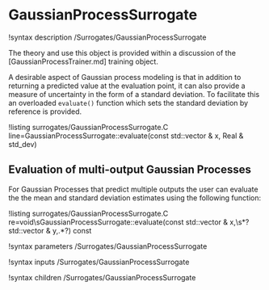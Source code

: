 # GaussianProcessSurrogate

!syntax description /Surrogates/GaussianProcessSurrogate

The theory and use this object is provided within a discussion of the [GaussianProcessTrainer.md] training
object.

A desirable aspect of Gaussian process modeling is that in addition to returning a predicted value at the evaluation point, it can also provide a measure of uncertainty in the form of a standard deviation. To facilitate this an overloaded `evaluate()` function which sets the standard deviation by reference is provided.

!listing surrogates/GaussianProcessSurrogate.C line=GaussianProcessSurrogate::evaluate(const std::vector<Real> & x, Real & std_dev)

## Evaluation of multi-output Gaussian Processes

For Gaussian Processes that predict multiple outputs the user can evaluate the
the mean and standard deviation estimates using the following function:

!listing surrogates/GaussianProcessSurrogate.C re=void\sGaussianProcessSurrogate::evaluate\(const std::vector<Real> & x,\s*?std::vector<Real> & y,.*?\) const

!syntax parameters /Surrogates/GaussianProcessSurrogate

!syntax inputs /Surrogates/GaussianProcessSurrogate

!syntax children /Surrogates/GaussianProcessSurrogate
